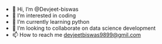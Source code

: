 - 👋 Hi, I’m @Devjeet-biswas
- 👀 I’m interested in coding
- 🌱 I’m currently learning python
- 💞️ I’m looking to collaborate on data science development
- 📫 How to reach me devjeetbiswas9899@gmil.com
